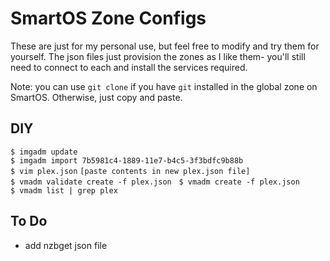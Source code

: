 # SmartOS Zone Configs

These are just for my personal use, but feel free to modify and try them for yourself. The json files just provision the zones as I like them- you'll still need to connect to each and install the services required.

Note: you can use `git clone` if you have `git` installed in the global zone on SmartOS. Otherwise, just copy and paste.

## DIY
`$ imgadm update`  
`$ imgadm import 7b5981c4-1889-11e7-b4c5-3f3bdfc9b88b`  
`$ vim plex.json`
`[paste contents in new plex.json file]`   
`$ vmadm validate create -f plex.json`  
`$ vmadm create -f plex.json`  
`$ vmadm list | grep plex`  

## To Do
- add nzbget json file
